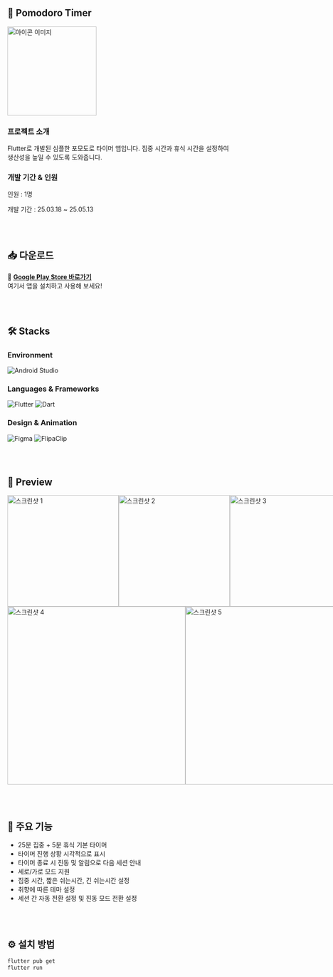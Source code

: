 ## 🍅 Pomodoro Timer
<img src="https://github.com/user-attachments/assets/ba746981-a91c-4465-87b3-96f8181fa46c" width="200" alt="아이콘 이미지">

### 프로젝트 소개
Flutter로 개발된 심플한 포모도로 타이머 앱입니다. 집중 시간과 휴식 시간을 설정하여 생산성을 높일 수 있도록 도와줍니다. 
<br>
### 개발 기간 & 인원 
인원 : 1명

개발 기간 : 25.03.18 ~ 25.05.13          
 
<br><br>

## 📥 다운로드
🚀 **[Google Play Store 바로가기](https://play.google.com/store/apps/details?id=com.pomodoro_timer)**  
여기서 앱을 설치하고 사용해 보세요!



<br><br>

## 🛠️ Stacks 
### Environment
![Android Studio](https://img.shields.io/badge/Android%20Studio-3DDC84?style=for-the-badge&logo=android-studio&logoColor=white)

### Languages & Frameworks
![Flutter](https://img.shields.io/badge/Flutter-02569B?style=for-the-badge&logo=flutter&logoColor=white)
![Dart](https://img.shields.io/badge/Dart-0175C2?style=for-the-badge&logo=dart&logoColor=white)

### Design & Animation
![Figma](https://img.shields.io/badge/Figma-F24E1E?style=for-the-badge&logo=figma&logoColor=white)
![FlipaClip](https://img.shields.io/badge/FlipaClip-FF5722?style=for-the-badge&logoColor=white)

<br><br>

## 📸 Preview
<div style="display: flex; justify-content: space-around; align-items: center;">
  <img src="https://github.com/user-attachments/assets/f7c395db-3073-4811-b50f-6342c87891ec" width="250" alt="스크린샷 1">
  <img src="https://github.com/user-attachments/assets/fc0ca3ad-f313-42e3-8a2c-967e6ff2b5b9" width="250" alt="스크린샷 2">
  <img src="https://github.com/user-attachments/assets/3f465494-0e86-4a14-9c3a-89396300b393" width="250" alt="스크린샷 3">
</div>
<div style="display: flex; justify-content: space-around; align-items: center;">
  <img src="https://github.com/user-attachments/assets/a5edeaad-d9e4-4cf2-9150-748ffd073be6" width="400" alt="스크린샷 4">
  <img src="https://github.com/user-attachments/assets/078dd25f-66b0-4dde-8342-4a48cd760dd9" width="400" alt="스크린샷 5">
</div>

<br><br>

## 🚀 주요 기능
- 25분 집중 + 5분 휴식 기본 타이머
- 타이머 진행 상황 시각적으로 표시
- 타이머 종료 시 진동 및 알림으로 다음 세션 안내
- 세로/가로 모드 지원
- 집중 시간, 짧은 쉬는시간, 긴 쉬는시간 설정
- 취향에 따른 테마 설정
- 세션 간 자동 전환 설정 및 진동 모드 전환 설정



<br><br>

## ⚙️ 설치 방법
```bash
flutter pub get
flutter run
```
